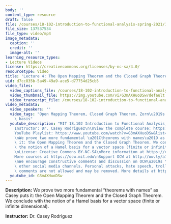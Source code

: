 ```yaml
---
body: ''
content_type: resource
draft: false
file: /courses/18-102-introduction-to-functional-analysis-spring-2021/18102-sp21-lecture-4_360p_16_9.mp4
file_size: 137537534
file_type: video/mp4
image_metadata:
  caption: ''
  credit: ''
  image-alt: ''
learning_resource_types:
- Lecture Videos
license: https://creativecommons.org/licenses/by-nc-sa/4.0/
resourcetype: Video
title: 'Lecture 4: The Open Mapping Theorem and the Closed Graph Theorem'
uid: d7cc835b-5a49-49a9-ace5-d77754d25cb5
video_files:
  video_captions_file: /courses/18-102-introduction-to-functional-analysis-spring-2021/1_HlcTCE4pgOq0X5n8k6bmr2jl_BNEDwO_transcript.webvtt
  video_thumbnail_file: https://img.youtube.com/vi/G3mAXHuoDSw/default.jpg
  video_transcript_file: /courses/18-102-introduction-to-functional-analysis-spring-2021/1_HlcTCE4pgOq0X5n8k6bmr2jl_BNEDwO_transcript.pdf
video_metadata:
  video_speakers: ''
  video_tags: "Open Mapping Theorem, Closed Graph Theorem, Zorn\u2019s lemma, Hamel\
    \ basis"
  youtube_description: "MIT 18.102 Introduction to Functional Analysis, Spring 2021\n\
    Instructor: Dr. Casey Rodriguez\n\nView the complete course: https://ocw.mit.edu/courses/18-102-introduction-to-functional-analysis-spring-2021/\n\
    YouTube Playlist: https://www.youtube.com/watch?v=G3mAXHuoDSw&list=PLUl4u3cNGP63micsJp_--fRAjZXPrQzW_&index=4\n\
    \nWe prove two more fundamental \u201Ctheorems with names\u201D as Casey puts\
    \ it: the Open Mapping Theorem and the Closed Graph Theorem. We conclude with\
    \ the notion of a Hamel basis for a vector space (finite or infinite dimensional).\n\
    \nLicense: Creative Commons BY-NC-SA\nMore information at https://ocw.mit.edu/terms\n\
    More courses at https://ocw.mit.edu\nSupport OCW at http://ow.ly/a1If50zVRlQ\n\
    \nWe encourage constructive comments and discussion on OCW\u2019s YouTube and\
    \ other social media channels. Personal attacks, hate speech, trolling, and inappropriate\
    \ comments are not allowed and may be removed. More details at https://ocw.mit.edu/comments."
  youtube_id: G3mAXHuoDSw
---
```

**Description:** We prove two more fundamental “theorems with names” as Casey puts it: the Open Mapping Theorem and the Closed Graph Theorem. We conclude with the notion of a Hamel basis for a vector space (finite or infinite dimensional).

**Instructor:** Dr. Casey Rodriguez